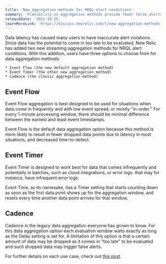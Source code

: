 ```yaml
---
title: 'New aggregation methods for NRQL alert conditions'
summary: 'Flexibility on aggregation methods provide fewer false alerts and improved incident time to detection.'
releaseDate: '2021-10-25'
learnMoreLink: 'https://discuss.newrelic.com/t/new-aggregation-methods-for-nrql-alert-conditions/158831'
---
```


Data latency has caused many users to have inaccurate alert violations. Since data has the potential to come in too late to be evaluated, New Relic has added two new streaming aggregation methods for NRQL alert conditions. With this addition, users have three options to choose from for data aggregation methods:

    * Event Flow (the new default aggregation method)
    * Event Timer (the other new aggregation method)
    * Cadence (the classic aggregation method)

## **Event Flow**

Event Flow aggregation is best designed to be used for situations when data come in frequently and with low event spread, or mostly "in-order.” For every 1-minute processing window, there should be minimal difference between the earliest and least event timestamps.

Event Flow is the default data aggregation option because this method is more likely to result in fewer dropped data points due to latency in most situations, and decreased time-to-detect.

## **Event Timer**

Event Timer is designed to work best for data that comes infrequently and potentially in batches, such as cloud integrations, or error logs.  that may for instance, have infrequent error logs.

Event Time, as its namesake, has a Timer setting that starts counting down as soon as the first data point shows up for the aggregation window, and resets every time another data point arrives for that window.  

## **Cadence**

Cadence is the legacy data aggregation everyone has grown to know. For this data aggregation option each evaluation window waits exactly as long as the Delay setting is set for. A limitation of this option is that a certain amount of data may be dropped as it comes in "too late" to be evaluated and such dropped data may trigger false alerts.

For further details on each use case, check out [this post](https://discuss.newrelic.com/t/relic-solution-how-can-i-figure-out-which-aggregation-method-to-use/164288).
